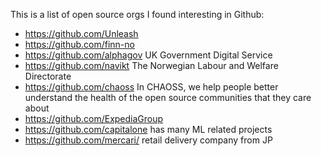 This is a list of open source orgs I found interesting in Github:
- https://github.com/Unleash
- https://github.com/finn-no
- https://github.com/alphagov UK Government Digital Service
- https://github.com/navikt The Norwegian Labour and Welfare Directorate
- https://github.com/chaoss In CHAOSS, we help people better understand the health of the open source communities that they care about
- https://github.com/ExpediaGroup
- https://github.com/capitalone has many ML related projects
- https://github.com/mercari/ retail delivery company from JP
